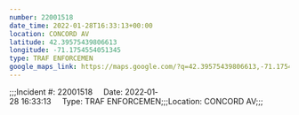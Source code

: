 ```yaml
---
number: 22001518
date_time: 2022-01-28T16:33:13+00:00
location: CONCORD AV
latitude: 42.39575439806613
longitude: -71.1754554051345
type: TRAF ENFORCEMEN
google_maps_link: https://maps.google.com/?q=42.39575439806613,-71.1754554051345
---
```


;;;Incident #: 22001518     Date: 2022‐01‐28 16:33:13     Type: TRAF ENFORCEMEN;;;Location: CONCORD AV;;;
